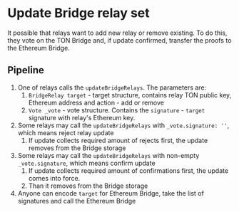 # Update Bridge relay set

It possible that relays want to add new relay or remove existing.
To do this, they vote on the TON Bridge and, if update confirmed, transfer the proofs to the Ethereum Bridge.

## Pipeline

1. One of relays calls the `updateBridgeRelays`. The parameters are:
    1. `BridgeRelay target` - target structure, contains relay TON public key, Ethereum address and action - add or remove
    2. `Vote _vote` - vote structure. Contains the `signature` - `target` signature with relay's Ethereum key.
2. Some relays may call the `updateBridgeRelays` with `_vote.signature: ''`, which means reject relay update
    1. If update collects required amount of rejects first, the update removes from the Bridge storage
3. Some relays may call the `updateBridgeRelays` with non-empty `_vote.signature`, which means confirm update
    1. If update collects required amount of confirmations first, the update comes into force.
    2. Than it removes from the Bridge storage
4. Anyone can encode `target` for Ethereum Bridge, take the list of signatures and call the Ethereum Bridge
